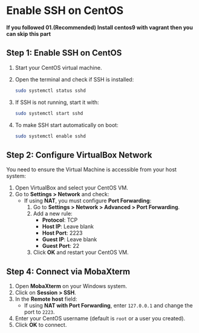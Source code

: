 # Enable SSH on CentOS

**If you followed 01.(Recommended) Install centos9 with vagrant then you can skip  this part**

## Step 1: Enable SSH on CentOS

1. Start your CentOS virtual machine.
2. Open the terminal and check if SSH is installed:

    ```bash
    sudo systemctl status sshd
    ```

3. If SSH is not running, start it with:

    ```bash
    sudo systemctl start sshd
    ```

4. To make SSH start automatically on boot:

    ```bash
    sudo systemctl enable sshd
    ```


## Step 2: Configure VirtualBox Network

You need to ensure the Virtual Machine is accessible from your host system:

1. Open VirtualBox and select your CentOS VM.
2. Go to **Settings > Network** and check:
   - If using **NAT**, you must configure **Port Forwarding**:
     1. Go to **Settings > Network > Advanced > Port Forwarding**.
     2. Add a new rule:
        - **Protocol**: TCP
        - **Host IP**: Leave blank
        - **Host Port**: 2223
        - **Guest IP**: Leave blank
        - **Guest Port**: 22
     3. Click **OK** and restart your CentOS VM.

## Step 4: Connect via MobaXterm

1. Open **MobaXterm** on your Windows system.
2. Click on **Session > SSH**.
3. In the **Remote host** field:
   - If using **NAT with Port Forwarding**, enter `127.0.0.1` and change the port to `2223`.
4. Enter your CentOS username (default is `root` or a user you created).
5. Click **OK** to connect.


